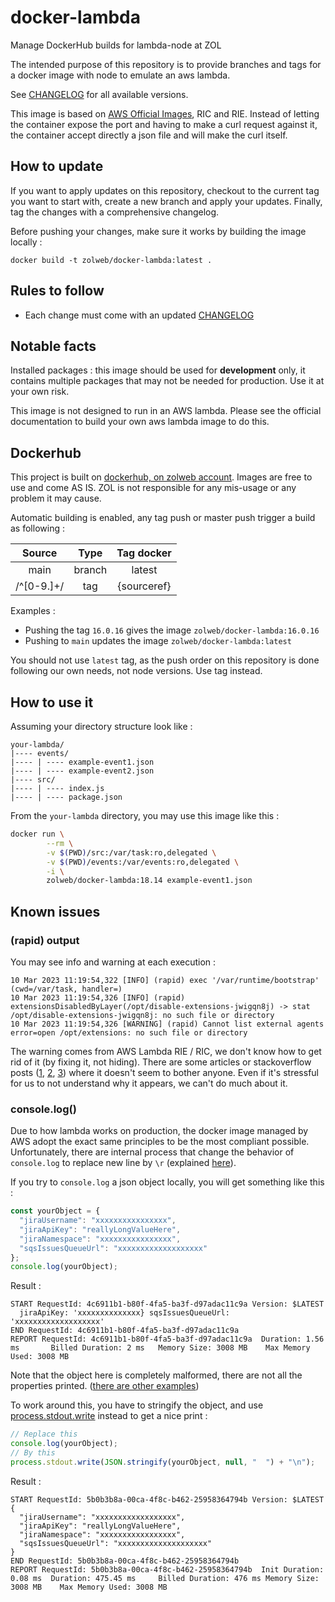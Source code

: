 # docker-lambda

Manage DockerHub builds for lambda-node at ZOL

The intended purpose of this repository is to provide branches and tags for a docker image with node to emulate an aws lambda.

See [CHANGELOG](CHANGELOG.md) for all available versions.

This image is based on [AWS Official Images](https://hub.docker.com/r/amazon/aws-lambda-nodejs), RIC and RIE.
Instead of letting the container expose the port and having to make a curl request against it, the container accept directly a json file and will make the curl itself.

## How to update

If you want to apply updates on this repository, checkout to the current tag you want to start with, 
create a new branch and apply your updates. Finally, tag the changes with a comprehensive changelog.

Before pushing your changes, make sure it works by building the image locally :

    docker build -t zolweb/docker-lambda:latest .

## Rules to follow

- Each change must come with an updated [CHANGELOG](CHANGELOG.md)

## Notable facts

Installed packages : this image should be used for **development** only, it contains multiple packages that may not be needed for production. 
Use it at your own risk.

This image is not designed to run in an AWS lambda. Please see the official documentation to build your own aws lambda image to do this.

## Dockerhub

This project is built on [dockerhub, on zolweb account](https://hub.docker.com/repository/docker/zolweb/docker-lambda). 
Images are free to use and come AS IS. ZOL is not responsible for any mis-usage or any problem it may cause.

Automatic building is enabled, any tag push or master push trigger a build as following :

|   Source   | Type | Tag docker |
|:----------:|:----:|:----------:|
|    main    | branch | latest |
| /^[0-9.]+/ | tag | {sourceref} |

Examples :
- Pushing the tag `16.0.16` gives the image `zolweb/docker-lambda:16.0.16`
- Pushing to `main` updates the image `zolweb/docker-lambda:latest`

You should not use `latest` tag, as the push order on this repository is done following our own needs, not node versions. Use tag instead.

## How to use it

Assuming your directory structure look like :

```
your-lambda/
|---- events/
|---- | ---- example-event1.json
|---- | ---- example-event2.json
|---- src/
|---- | ---- index.js
|---- | ---- package.json
```

From the `your-lambda` directory, you may use this image like this :

```bash
docker run \
        --rm \
        -v $(PWD)/src:/var/task:ro,delegated \
        -v $(PWD)/events:/var/events:ro,delegated \
        -i \
        zolweb/docker-lambda:18.14 example-event1.json
```

## Known issues

### (rapid) output

You may see info and warning at each execution :
```
10 Mar 2023 11:19:54,322 [INFO] (rapid) exec '/var/runtime/bootstrap' (cwd=/var/task, handler=)
10 Mar 2023 11:19:54,326 [INFO] (rapid) extensionsDisabledByLayer(/opt/disable-extensions-jwigqn8j) -> stat /opt/disable-extensions-jwigqn8j: no such file or directory
10 Mar 2023 11:19:54,326 [WARNING] (rapid) Cannot list external agents error=open /opt/extensions: no such file or directory
```

The warning comes from AWS Lambda RIE / RIC, we don't know how to get rid of it (by fixing it, not hiding).
There are some articles or stackoverflow posts ([1](https://www.srvrlss.io/blog/Amazon-Lambda-docker/), [2](https://stackoverflow.com/questions/68090955/test-an-aws-lambda-locally-using-docker-container-image), [3](https://mdneuzerling.com/post/r-on-aws-lambda-with-containers/)) where it doesn't seem to bother anyone.
Even if it's stressful for us to not understand why it appears, we can't do much about it.

### console.log()

Due to how lambda works on production, the docker image managed by AWS adopt the exact same principles to be the most compliant possible. Unfortunately, there are internal process that change the behavior of `console.log` to replace new line by `\r` (explained [here](https://github.com/aws/aws-sam-cli/issues/1359#issuecomment-557826147)).

If you try to `console.log` a json object locally, you will get something like this : 
```js
const yourObject = {
  "jiraUsername": "xxxxxxxxxxxxxxxx",
  "jiraApiKey": "reallyLongValueHere",
  "jiraNamespace": "xxxxxxxxxxxxxxxx",
  "sqsIssuesQueueUrl": "xxxxxxxxxxxxxxxxxxx"
};
console.log(yourObject);
```
Result :
```
START RequestId: 4c6911b1-b80f-4fa5-ba3f-d97adac11c9a Version: $LATEST
  jiraApiKey: 'xxxxxxxxxxxxxx} sqsIssuesQueueUrl: 'xxxxxxxxxxxxxxxxxxx'
END RequestId: 4c6911b1-b80f-4fa5-ba3f-d97adac11c9a
REPORT RequestId: 4c6911b1-b80f-4fa5-ba3f-d97adac11c9a  Duration: 1.56 ms       Billed Duration: 2 ms   Memory Size: 3008 MB    Max Memory Used: 3008 MB
```

Note that the object here is completely malformed, there are not all the properties printed. ([there are other examples](https://github.com/aws/aws-lambda-runtime-interface-emulator/issues/15#issuecomment-767888015))

To work around this, you have to stringify the object, and use [process.stdout.write](https://github.com/aws/aws-lambda-runtime-interface-emulator/issues/15#issuecomment-1209617254) instead to get a nice print :

```js
// Replace this
console.log(yourObject);
// By this
process.stdout.write(JSON.stringify(yourObject, null, "  ") + "\n");
```
Result :
```
START RequestId: 5b0b3b8a-00ca-4f8c-b462-25958364794b Version: $LATEST
{
  "jiraUsername": "xxxxxxxxxxxxxxxxxx",
  "jiraApiKey": "reallyLongValueHere",
  "jiraNamespace": "xxxxxxxxxxxxxxxxx",
  "sqsIssuesQueueUrl": "xxxxxxxxxxxxxxxxxxxx"
}
END RequestId: 5b0b3b8a-00ca-4f8c-b462-25958364794b
REPORT RequestId: 5b0b3b8a-00ca-4f8c-b462-25958364794b  Init Duration: 0.08 ms  Duration: 475.45 ms     Billed Duration: 476 ms Memory Size: 3008 MB    Max Memory Used: 3008 MB
```
